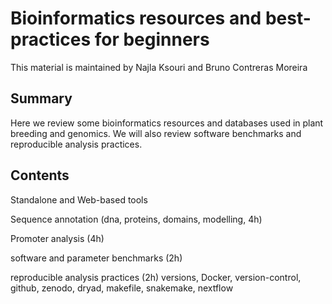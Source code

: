 # Bioinformatics resources and best-practices for beginners

This material is maintained by Najla Ksouri and Bruno Contreras Moreira

##  Summary

Here we review some bioinformatics resources and databases used in plant breeding and genomics.
We will also review software benchmarks and reproducible analysis practices.

## Contents

Standalone and Web-based tools

Sequence annotation (dna, proteins, domains, modelling, 4h) 

Promoter analysis (4h)

software and parameter benchmarks (2h)

reproducible analysis practices (2h)
versions, Docker, version-control, github, zenodo, dryad, 
makefile, snakemake, nextflow


